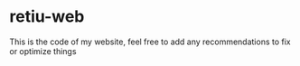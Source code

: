 # retiu-web

This is the code of my website, feel free to add any recommendations to fix or optimize things
